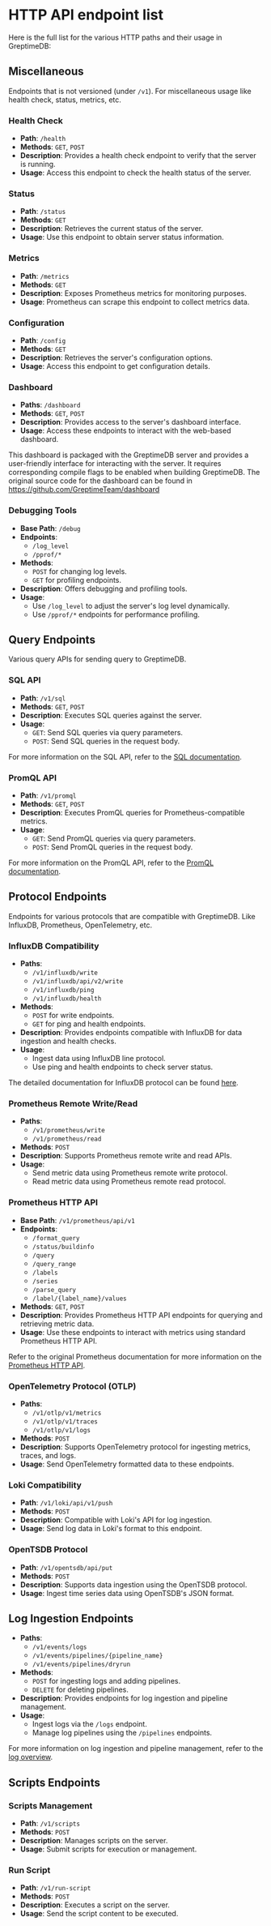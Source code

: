 # HTTP API endpoint list

Here is the full list for the various HTTP paths and their usage in GreptimeDB:

## Miscellaneous

Endpoints that is not versioned (under `/v1`). For miscellaneous usage like health check, status, metrics, etc.

### Health Check

- **Path**: `/health`
- **Methods**: `GET`, `POST`
- **Description**: Provides a health check endpoint to verify that the server is running.
- **Usage**: Access this endpoint to check the health status of the server.

### Status

- **Path**: `/status`
- **Methods**: `GET`
- **Description**: Retrieves the current status of the server.
- **Usage**: Use this endpoint to obtain server status information.

### Metrics

- **Path**: `/metrics`
- **Methods**: `GET`
- **Description**: Exposes Prometheus metrics for monitoring purposes.
- **Usage**: Prometheus can scrape this endpoint to collect metrics data.

### Configuration

- **Path**: `/config`
- **Methods**: `GET`
- **Description**: Retrieves the server's configuration options.
- **Usage**: Access this endpoint to get configuration details.

### Dashboard

- **Paths**: `/dashboard`
- **Methods**: `GET`, `POST`
- **Description**: Provides access to the server's dashboard interface.
- **Usage**: Access these endpoints to interact with the web-based dashboard.

This dashboard is packaged with the GreptimeDB server and provides a user-friendly interface for interacting with the server. It requires corresponding compile flags to be enabled when building GreptimeDB. The original source code for the dashboard can be found in https://github.com/GreptimeTeam/dashboard

### Debugging Tools

- **Base Path**: `/debug`
- **Endpoints**:
  - `/log_level`
  - `/pprof/*`
- **Methods**:
  - `POST` for changing log levels.
  - `GET` for profiling endpoints.
- **Description**: Offers debugging and profiling tools.
- **Usage**:
  - Use `/log_level` to adjust the server's log level dynamically.
  - Use `/pprof/*` endpoints for performance profiling.

## Query Endpoints

Various query APIs for sending query to GreptimeDB.

### SQL API

- **Path**: `/v1/sql`
- **Methods**: `GET`, `POST`
- **Description**: Executes SQL queries against the server.
- **Usage**:
  - `GET`: Send SQL queries via query parameters.
  - `POST`: Send SQL queries in the request body.
  
For more information on the SQL API, refer to the [SQL documentation](../user-guide/query-data/sql.md).

### PromQL API

- **Path**: `/v1/promql`
- **Methods**: `GET`, `POST`
- **Description**: Executes PromQL queries for Prometheus-compatible metrics.
- **Usage**:
  - `GET`: Send PromQL queries via query parameters.
  - `POST`: Send PromQL queries in the request body.
  
For more information on the PromQL API, refer to the [PromQL documentation](../user-guide/query-data/promql.md).

## Protocol Endpoints

Endpoints for various protocols that are compatible with GreptimeDB. Like InfluxDB, Prometheus, OpenTelemetry, etc.

### InfluxDB Compatibility

- **Paths**:
  - `/v1/influxdb/write`
  - `/v1/influxdb/api/v2/write`
  - `/v1/influxdb/ping`
  - `/v1/influxdb/health`
- **Methods**:
  - `POST` for write endpoints.
  - `GET` for ping and health endpoints.
- **Description**: Provides endpoints compatible with InfluxDB for data ingestion and health checks.
- **Usage**:
  - Ingest data using InfluxDB line protocol.
  - Use ping and health endpoints to check server status.

The detailed documentation for InfluxDB protocol can be found [here](../user-guide/protocols/influxdb-line-protocol.md).

### Prometheus Remote Write/Read

- **Paths**:
  - `/v1/prometheus/write`
  - `/v1/prometheus/read`
- **Methods**: `POST`
- **Description**: Supports Prometheus remote write and read APIs.
- **Usage**:
  - Send metric data using Prometheus remote write protocol.
  - Read metric data using Prometheus remote read protocol.

### Prometheus HTTP API

- **Base Path**: `/v1/prometheus/api/v1`
- **Endpoints**:
  - `/format_query`
  - `/status/buildinfo`
  - `/query`
  - `/query_range`
  - `/labels`
  - `/series`
  - `/parse_query`
  - `/label/{label_name}/values`
- **Methods**: `GET`, `POST`
- **Description**: Provides Prometheus HTTP API endpoints for querying and retrieving metric data.
- **Usage**: Use these endpoints to interact with metrics using standard Prometheus HTTP API.

Refer to the original Prometheus documentation for more information on the [Prometheus HTTP API](https://prometheus.io/docs/prometheus/latest/querying/api/).

### OpenTelemetry Protocol (OTLP)

- **Paths**:
  - `/v1/otlp/v1/metrics`
  - `/v1/otlp/v1/traces`
  - `/v1/otlp/v1/logs`
- **Methods**: `POST`
- **Description**: Supports OpenTelemetry protocol for ingesting metrics, traces, and logs.
- **Usage**: Send OpenTelemetry formatted data to these endpoints.

### Loki Compatibility

- **Path**: `/v1/loki/api/v1/push`
- **Methods**: `POST`
- **Description**: Compatible with Loki's API for log ingestion.
- **Usage**: Send log data in Loki's format to this endpoint.

### OpenTSDB Protocol

- **Path**: `/v1/opentsdb/api/put`
- **Methods**: `POST`
- **Description**: Supports data ingestion using the OpenTSDB protocol.
- **Usage**: Ingest time series data using OpenTSDB's JSON format.

## Log Ingestion Endpoints

- **Paths**:
  - `/v1/events/logs`
  - `/v1/events/pipelines/{pipeline_name}`
  - `/v1/events/pipelines/dryrun`
- **Methods**:
  - `POST` for ingesting logs and adding pipelines.
  - `DELETE` for deleting pipelines.
- **Description**: Provides endpoints for log ingestion and pipeline management.
- **Usage**:
  - Ingest logs via the `/logs` endpoint.
  - Manage log pipelines using the `/pipelines` endpoints.

For more information on log ingestion and pipeline management, refer to the [log overview](../user-guide/logs/overview.md).

## Scripts Endpoints

### Scripts Management

- **Path**: `/v1/scripts`
- **Methods**: `POST`
- **Description**: Manages scripts on the server.
- **Usage**: Submit scripts for execution or management.

### Run Script

- **Path**: `/v1/run-script`
- **Methods**: `POST`
- **Description**: Executes a script on the server.
- **Usage**: Send the script content to be executed.
